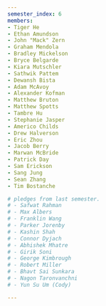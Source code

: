 ```yaml
---
semester_index: 6
members:
- Tiger He
- Ethan Amundson
- John "Mack" Zern
- Graham Mendola
- Bradley Mickelson
- Bryce Belgarde
- Kiara Mutschler
- Sathwik Pattem
- Dewansh Bista
- Adam McAvoy
- Alexander Kofman
- Matthew Bruton
- Matthew Spotts
- Tambre Hu
- Stephanie Jasper
- Americo Childs
- Drew Halverson
- Eric Zhou
- Jacob Berry
- Marwan McBride
- Patrick Day
- Sam Erickson
- Sang Jung
- Sean Zhang
- Tim Bostanche

# pledges from last semester. 
# - Safwat Rahman
# - Max Albers
# - Franklin Wang
# - Parker Jorenby
# - Kashin Shah
# - Connor Dyjach
# - Abhishek Mhatre
# - Girik Soni
# - George Kimbrough
# - Robert Miller
# - Bhavt Sai Sunkara
# - Nagon Taronvanchni
# - Yun Su Um (Cody)

---
```

